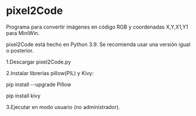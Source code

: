 # pixel2Code
Programa para convertir imágenes en código RGB y coordenadas X,Y,X1,Y1 para MiniWin.

pixel2Code está hecho en Python 3.9. Se recomienda usar una versión igual o posterior.

1.Descargar pixel2Code.py

2.Instalar librerías pillow(PIL) y Kivy:

  pip install --upgrade Pillow
  
  pip install kivy
  
3.Ejecutar en modo usuario (no administrador).

